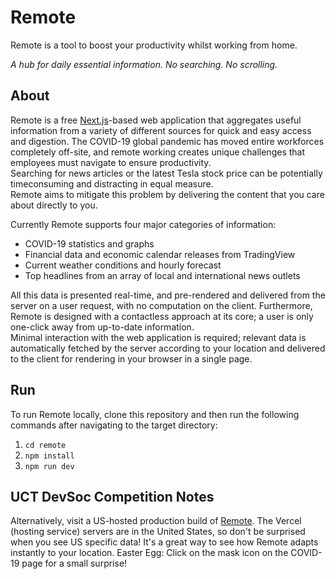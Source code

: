 # Remote
Remote is a tool to boost your productivity whilst working from home.

*A hub for daily essential information. No searching. No scrolling.*

## About
Remote is a free [Next.js](https://nextjs.org/)-based web application that aggregates useful information from a variety of different sources for quick and easy access and digestion.
The COVID-19 global pandemic has moved entire workforces completely off-site, and remote working creates unique challenges that employees must navigate to 
ensure productivity.\
Searching for news articles or the latest Tesla stock price can be potentially timeconsuming and distracting in equal measure.\
Remote aims to mitigate this problem by delivering the content that you care about directly to you. 

Currently Remote supports four major categories of information: 
* COVID-19 statistics and graphs
* Financial data and economic calendar releases from TradingView
* Current weather conditions and hourly forecast
* Top headlines from an array of local and international news outlets

All this data is presented real-time, and pre-rendered and delivered from the server on a user request, with no computation on the client. 
Furthermore, Remote is designed with a contactless approach at its core; a user is only one-click away from up-to-date information.\
Minimal interaction with the web application is required; relevant data is automatically fetched by the server 
according to your location and delivered to the client for rendering in your browser in a single page.

## Run
To run Remote locally, clone this repository and then run the following commands after navigating to the target directory:
1. ```cd remote```
2. ```npm install```
3. ```npm run dev```


## UCT DevSoc Competition Notes
Alternatively, visit a US-hosted production build of [Remote](https://remote-mu.vercel.app/). The Vercel (hosting service) servers are in the United States, so don't be surprised when you see US specific data! 
It's a great way to see how Remote adapts instantly to your location.
Easter Egg: Click on the mask icon on the COVID-19 page for a small surprise!
